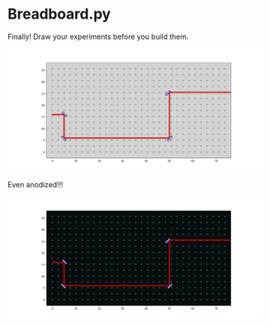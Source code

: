 # Breadboard.py

Finally! Draw your experiments before you build them. 

![bb](figures/breadboard1.png)

Even anodized!!!

![bb_anodized](figures/breadboard1_dark.png)